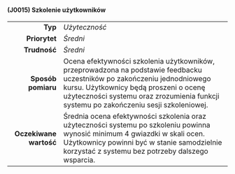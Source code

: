 #### (J0015) Szkolenie użytkowników

|                        |                                                                                                  |
| ---------------------: | :----------------------------------------------------------------------------------------------- |
|                **Typ** | *Użyteczność*                                                                                    |
|          **Priorytet** | *Średni*                                                                                        |
|           **Trudność** | *Średni*                                                                                       |
|     **Sposób pomiaru** | Ocena efektywności szkolenia użytkowników, przeprowadzona na podstawie feedbacku uczestników po zakończeniu jednodniowego kursu. Użytkownicy będą proszeni o ocenę użyteczności systemu oraz zrozumienia funkcji systemu po zakończeniu sesji szkoleniowej. |
| **Oczekiwane wartość** | Średnia ocena efektywności szkolenia oraz użyteczności systemu po szkoleniu powinna wynosić minimum 4 gwiazdki w skali ocen. Użytkownicy powinni być w stanie samodzielnie korzystać z systemu bez potrzeby dalszego wsparcia. |
